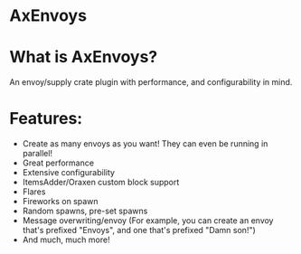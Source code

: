 # AxEnvoys

# What is AxEnvoys?

An envoy/supply crate plugin with performance, and configurability in mind.

# Features:
* Create as many envoys as you want! They can even be running in parallel!
* Great performance
* Extensive configurability
* ItemsAdder/Oraxen custom block support
* Flares
* Fireworks on spawn
* Random spawns, pre-set spawns
* Message overwriting/envoy (For example, you can create an envoy that's prefixed "Envoys", and one that's prefixed "Damn son!")
* And much, much more!